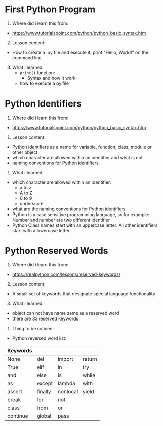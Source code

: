 # First Python Program
1. Where did i learn this from:
  - https://www.tutorialspoint.com/python/python_basic_syntax.htm
2. Lesson content:
  - How to create a .py file and execute it, print "Hello, World!" on the command line
3. What i learned:
    - ```print()``` function:
      - Syntax and how it work
    - how to execute a py.file
# Python Identifiers
1. Where did i learn this from:
  - https://www.tutorialspoint.com/python/python_basic_syntax.htm
1. Lesson content:
  - Python identifiers as a name for variable, function, class, module or other object
  - which character are allowed within an identifier and what is not
  - naming conventions for Python identifiers
1. What i learned:
  - which character are allowed within an identifier:
    -  a to z
    -  A to Z
    -  0 to 9
    -  underscore ```_```
  - what are the naming conventions for Python identifiers
  - Python is a case sensitive programming language, so for example: Number and number are two different identifier
  - Python Class names start with an uppercase letter. All other identifiers start with a lowercase letter
# Python Reserved Words
1. Where did i learn this from:
  - https://realpython.com/lessons/reserved-keywords/
2. Lesson content:
  - A small set of keywords that designate special language functionality
3. What i learned:
  - object can not have name same as a reserved word
  - there are 33 reserved keywords
1. Thing to be noticed:
  - Python reversed word list:

| Keywords |         |          |        |
| -------- | ------- | -------- | ------ |
| None     | del     | import   | return |
| True     | elif    | in       | try    |
| and      | else    | is       | while  |
| as       | except  | lambda   | with   |
| assert   | finally | nonlocal | yield  |
| break    | for     | not      |        |
| class    | from    | or       |        |
| continue | global  | pass     |        |
